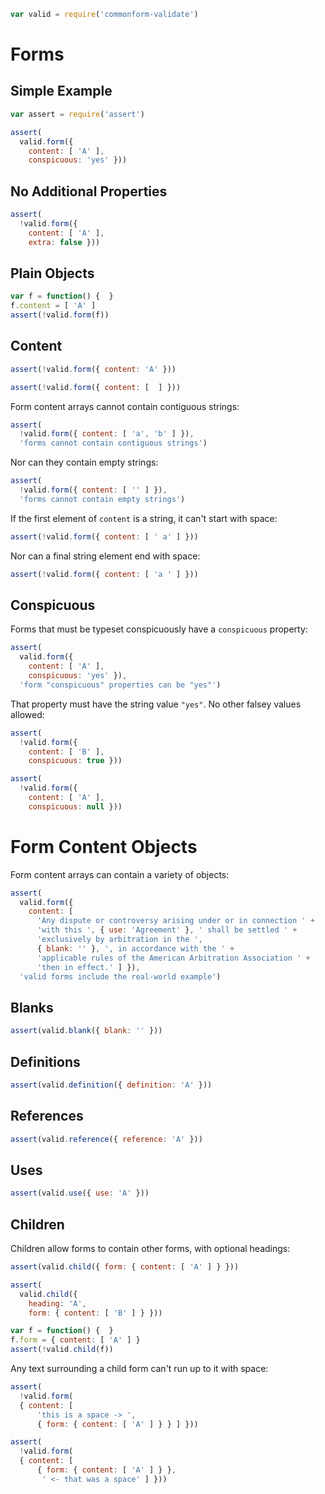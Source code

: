 ```javascript
var valid = require('commonform-validate')
```

# Forms

## Simple Example

```javascript
var assert = require('assert')

assert(
  valid.form({
    content: [ 'A' ],
    conspicuous: 'yes' }))
```

## No Additional Properties

```javascript
assert(
  !valid.form({
    content: [ 'A' ],
    extra: false }))
```

## Plain Objects

```javascript
var f = function() {  }
f.content = [ 'A' ]
assert(!valid.form(f))
```

## Content

```javascript
assert(!valid.form({ content: 'A' }))

assert(!valid.form({ content: [  ] }))
```

Form content arrays cannot contain contiguous strings:

```javascript
assert(
  !valid.form({ content: [ 'a', 'b' ] }),
  'forms cannot contain contiguous strings')
```

Nor can they contain empty strings:

```javascript
assert(
  !valid.form({ content: [ '' ] }),
  'forms cannot contain empty strings')
```

If the first element of `content` is a string, it can't start with space:

```javascript
assert(!valid.form({ content: [ ' a' ] }))
```

Nor can a final string element end with space:

```javascript
assert(!valid.form({ content: [ 'a ' ] }))
```

## Conspicuous

Forms that must be typeset conspicuously have a `conspicuous` property:

```javascript
assert(
  valid.form({
    content: [ 'A' ],
    conspicuous: 'yes' }),
  'form "conspicuous" properties can be "yes"')
```
That property must have the string value `"yes"`. No other falsey values allowed:

```javascript
assert(
  !valid.form({
    content: [ 'B' ],
    conspicuous: true }))

assert(
  !valid.form({
    content: [ 'A' ],
    conspicuous: null }))
```

# Form Content Objects

Form content arrays can contain a variety of objects:

```javascript
assert(
  valid.form({
    content: [
      'Any dispute or controversy arising under or in connection ' +
      'with this ', { use: 'Agreement' }, ' shall be settled ' +
      'exclusively by arbitration in the ',
      { blank: '' }, ', in accordance with the ' +
      'applicable rules of the American Arbitration Association ' +
      'then in effect.' ] }),
  'valid forms include the real-world example')
```

## Blanks

```javascript
assert(valid.blank({ blank: '' }))
```

## Definitions

```javascript
assert(valid.definition({ definition: 'A' }))
```

## References

```javascript
assert(valid.reference({ reference: 'A' }))
```

## Uses

```javascript
assert(valid.use({ use: 'A' }))
```

## Children

Children allow forms to contain other forms, with optional headings:

```javascript
assert(valid.child({ form: { content: [ 'A' ] } }))

assert(
  valid.child({
    heading: 'A',
    form: { content: [ 'B' ] } }))

var f = function() {  }
f.form = { content: [ 'A' ] }
assert(!valid.child(f))
```

Any text surrounding a child form can't run up to it with space:

```javascript
assert(
  !valid.form(
  { content: [
      'this is a space -> ',
      { form: { content: [ 'A' ] } } ] }))

assert(
  !valid.form(
  { content: [
      { form: { content: [ 'A' ] } },
       ' <- that was a space' ] }))
```
